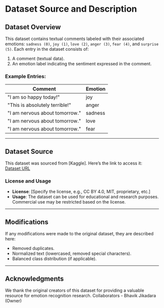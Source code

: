 # Dataset Source and Description

## Dataset Overview
This dataset contains textual comments labeled with their associated emotions: `sadness (0)`, `joy (1)`, `love (2)`, `anger (3)`, `fear (4)`, and `surprise (5)`. Each entry in the dataset consists of:
1. A comment (textual data).
2. An emotion label indicating the sentiment expressed in the comment.

### Example Entries:
| Comment                         | Emotion |
|---------------------------------|---------|
| "I am so happy today!"          | joy     |
| "This is absolutely terrible!"  | anger   |
| "I am nervous about tomorrow."  | sadness |
| "I am nervous about tomorrow."  | love    |
| "I am nervous about tomorrow."  | fear    |

---

## Dataset Source
This dataset was sourced from [Kaggle]. Here’s the link to access it:  
[Dataset URL](https://www.kaggle.com/datasets/bhavikjikadara/emotions-dataset/data)

### License and Usage
- **License**: [Specify the license, e.g., CC BY 4.0, MIT, proprietary, etc.]
- **Usage**: The dataset can be used for educational and research purposes. Commercial use may be restricted based on the license.

---

## Modifications
If any modifications were made to the original dataset, they are described here:
- Removed duplicates.
- Normalized text (lowercased, removed special characters).
- Balanced class distribution (if applicable).

---

## Acknowledgments
We thank the original creators of this dataset for providing a valuable resource for emotion recognition research.
Collaborators - Bhavik Jikadara (Owner)
